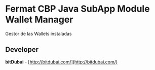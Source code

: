 # Fermat CBP Java SubApp Module Wallet Manager

Gestor de las Wallets instaladas

## Developer

**bitDubai** - [http://bitdubai.com/](http://bitdubai.com/)
